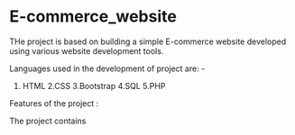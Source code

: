 # E-commerce_website
THe project is based on building a simple E-commerce website developed using various website development tools. 


Languages used in the development of project are: -
1. HTML
2.CSS
3.Bootstrap
4.SQL
5.PHP

Features of the project :

The project contains 
